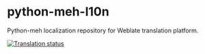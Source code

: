 # python-meh-l10n
Python-meh localization repository for Weblate translation platform.

[![Translation status](https://translate.fedoraproject.org/widgets/python-meh/-/open-graph.png)](https://translate.fedoraproject.org/engage/python-meh/?utm_source=widget)
